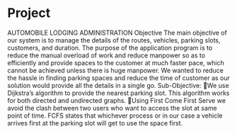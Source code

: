 # Project
AUTOMOBILE LODGING ADMINISTRATION Objective The main objective of our system is to manage the details of the routes, vehicles, parking slots, customers, and duration. The purpose of the application program is to reduce the manual overload of work and reduce manpower so as to efficiently and provide spaces to the customer at much faster pace, which cannot be achieved unless there is huge manpower. We wanted to reduce the hassle in finding parking spaces and reduce the time of customer as our solution would provide all the details in a single go. Sub-Objective: We use Dijkstra’s algorithm to provide the nearest parking slot. This algorithm works for both directed and undirected graphs. Using First Come First Serve we avoid the clash between two users who want to access the slot at same point of time. FCFS states that whichever process or in our case a vehicle arrives first at the parking slot will get to use the space first.
